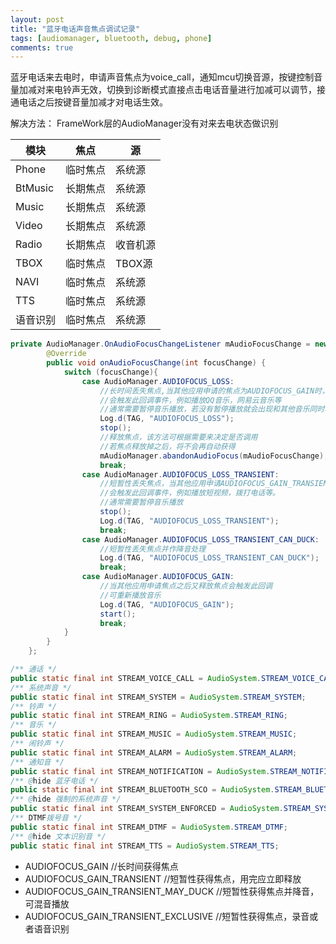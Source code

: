 ```yaml
---
layout: post
title: "蓝牙电话声音焦点调试记录"
tags: [audiomanager, bluetooth, debug, phone]
comments: true
---
```


蓝牙电话来去电时，申请声音焦点为voice_call，通知mcu切换音源，按键控制音量加减对来电铃声无效，切换到诊断模式直接点击电话音量进行加减可以调节，接通电话之后按键音量加减才对电话生效。

解决方法：
FrameWork层的AudioManager没有对来去电状态做识别


|模块|焦点|源|
|--|--|--|
|Phone|临时焦点|系统源|
|BtMusic|长期焦点|系统源|
|Music|长期焦点|系统源|
|Video|长期焦点|系统源|
|Radio|长期焦点|收音机源|
|TBOX|临时焦点|TBOX源|
|NAVI|临时焦点|系统源|
|TTS|临时焦点|系统源|
|语音识别|临时焦点|系统源|

```java
private AudioManager.OnAudioFocusChangeListener mAudioFocusChange = new AudioManager.OnAudioFocusChangeListener() {
        @Override
        public void onAudioFocusChange(int focusChange) {
            switch (focusChange){
                case AudioManager.AUDIOFOCUS_LOSS:
                    //长时间丢失焦点,当其他应用申请的焦点为AUDIOFOCUS_GAIN时，
                    //会触发此回调事件，例如播放QQ音乐，网易云音乐等
                    //通常需要暂停音乐播放，若没有暂停播放就会出现和其他音乐同时输出声音
                    Log.d(TAG, "AUDIOFOCUS_LOSS");
                    stop();
                    //释放焦点，该方法可根据需要来决定是否调用
                    //若焦点释放掉之后，将不会再自动获得
                    mAudioManager.abandonAudioFocus(mAudioFocusChange);
                    break;
                case AudioManager.AUDIOFOCUS_LOSS_TRANSIENT:
                    //短暂性丢失焦点，当其他应用申请AUDIOFOCUS_GAIN_TRANSIENT或AUDIOFOCUS_GAIN_TRANSIENT_EXCLUSIVE时，
                    //会触发此回调事件，例如播放短视频，拨打电话等。
                    //通常需要暂停音乐播放
                    stop();
                    Log.d(TAG, "AUDIOFOCUS_LOSS_TRANSIENT");
                    break;
                case AudioManager.AUDIOFOCUS_LOSS_TRANSIENT_CAN_DUCK:
                    //短暂性丢失焦点并作降音处理
                    Log.d(TAG, "AUDIOFOCUS_LOSS_TRANSIENT_CAN_DUCK");
                    break;
                case AudioManager.AUDIOFOCUS_GAIN:
                    //当其他应用申请焦点之后又释放焦点会触发此回调
                    //可重新播放音乐
                    Log.d(TAG, "AUDIOFOCUS_GAIN");
                    start();
                    break;
            }
        }
    };
```

```java
/** 通话 */
public static final int STREAM_VOICE_CALL = AudioSystem.STREAM_VOICE_CALL;
/** 系统声音 */
public static final int STREAM_SYSTEM = AudioSystem.STREAM_SYSTEM;
/** 铃声 */
public static final int STREAM_RING = AudioSystem.STREAM_RING;
/** 音乐 */
public static final int STREAM_MUSIC = AudioSystem.STREAM_MUSIC;
/** 闹铃声 */
public static final int STREAM_ALARM = AudioSystem.STREAM_ALARM;
/** 通知音 */
public static final int STREAM_NOTIFICATION = AudioSystem.STREAM_NOTIFICATION;
/** @hide 蓝牙电话 */
public static final int STREAM_BLUETOOTH_SCO = AudioSystem.STREAM_BLUETOOTH_SCO;
/** @hide 强制的系统声音 */
public static final int STREAM_SYSTEM_ENFORCED = AudioSystem.STREAM_SYSTEM_ENFORCED;
/** DTMF拨号音 */
public static final int STREAM_DTMF = AudioSystem.STREAM_DTMF;
/** @hide 文本识别音 */
public static final int STREAM_TTS = AudioSystem.STREAM_TTS;
```

* AUDIOFOCUS_GAIN //长时间获得焦点
* AUDIOFOCUS_GAIN_TRANSIENT //短暂性获得焦点，用完应立即释放
* AUDIOFOCUS_GAIN_TRANSIENT_MAY_DUCK //短暂性获得焦点并降音，可混音播放
* AUDIOFOCUS_GAIN_TRANSIENT_EXCLUSIVE //短暂性获得焦点，录音或者语音识别
